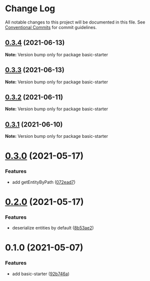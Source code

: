 # Change Log

All notable changes to this project will be documented in this file.
See [Conventional Commits](https://conventionalcommits.org) for commit guidelines.

## [0.3.4](https://github.com/chapter-three/next-drupal/compare/basic-starter@0.3.3...basic-starter@0.3.4) (2021-06-13)

**Note:** Version bump only for package basic-starter





## [0.3.3](https://github.com/chapter-three/next-drupal/compare/basic-starter@0.3.2...basic-starter@0.3.3) (2021-06-13)

**Note:** Version bump only for package basic-starter





## [0.3.2](https://github.com/chapter-three/next-drupal/compare/basic-starter@0.3.1...basic-starter@0.3.2) (2021-06-11)

**Note:** Version bump only for package basic-starter





## [0.3.1](https://github.com/arshad/next-drupal/compare/basic-starter@0.3.0...basic-starter@0.3.1) (2021-06-10)

**Note:** Version bump only for package basic-starter





# [0.3.0](https://github.com/arshad/next-drupal/compare/basic-starter@0.2.0...basic-starter@0.3.0) (2021-05-17)


### Features

* add getEntityByPath ([072ead7](https://github.com/arshad/next-drupal/commit/072ead7ecc3b7f158e4b81e03d17f0bf1a5b511c))





# [0.2.0](https://github.com/arshad/next-drupal/compare/basic-starter@0.1.0...basic-starter@0.2.0) (2021-05-17)


### Features

* deserialize entities by default ([8b53ae2](https://github.com/arshad/next-drupal/commit/8b53ae222717b8983568194373be04903944a032))





# 0.1.0 (2021-05-07)


### Features

* add basic-starter ([92b746a](https://github.com/arshad/next-drupal/commit/92b746aef6b59d893cb3c2f49d35d7dcc733c7c8))
